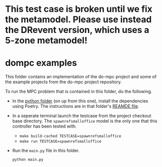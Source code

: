 # This test case is broken until we fix the metamodel. Please use instead the DRevent version, which uses a 5-zone metamodel!

# dompc examples

This folder contains an implementation of the do-mpc project and some of the example projects from the
do-mpc project repository. 

To run the MPC problem that is contained in this folder, do the following.

* In the [python folder](../) (on up from this one), install the dependencies using Poetry. The instructions are
  in that folder's [REAMDE file](../README.md).

* In a seperate terminal launch the testcase from the project checkout base directory. The `spawnrefsmalloffice` model is the only one that this controller has been tested with. 

  * `make build-cached TESTCASE=spawnrefsmalloffice`
  * `make run TESTCASE=spawnrefsmalloffice`
  
* Run the `main.py` file in this folder. 

  ```bash
  python main.py  
  ```
